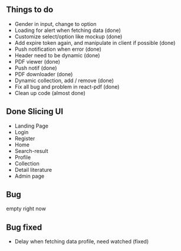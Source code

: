 ## Things to do
- Gender in input, change to option
- Loading for alert when fetching data (done)
- Customize select/option like mockup (done)
- Add expire token again, and manipulate in client if possible (done)
- Push notification when error (done)
- Header need to be dynamic (done)
- PDF viewer (done)
- Push notif (done)
- PDF downloader (done)
- Dynamic collection, add / remove (done)
- Fix all bug and problem in react-pdf (done)
- Clean up code (almost done)

## Done Slicing UI 
- Landing Page
- Login
- Register
- Home
- Search-result
- Profile
- Collection
- Detail literature
- Admin page

## Bug
empty right now

## Bug fixed
- Delay when fetching data profile, need watched (fixed)